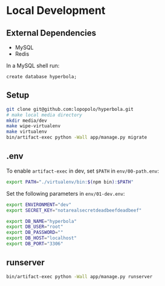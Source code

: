 # Local Development

## External Dependencies

- MySQL
- Redis

In a MySQL shell run:

```
create database hyperbola;
```

## Setup

```bash
git clone git@github.com:lopopolo/hyperbola.git
# make local media directory
mkdir media/dev
make wipe-virtualenv
make virtualenv
bin/artifact-exec python -Wall app/manage.py migrate
```

## .env

To enable `artifact-exec` in dev, set `$PATH` in `env/00-path.env`:

```bash
export PATH="./virtualenv/bin:$(npm bin):$PATH"
```

Set the following parameters in `env/01-dev.env`:

```bash
export ENVIRONMENT="dev"
export SECRET_KEY="notarealsecretdeadbeefdeadbeef"

export DB_NAME="hyperbola"
export DB_USER="root"
export DB_PASSWORD=""
export DB_HOST="localhost"
export DB_PORT="3306"
```

## runserver

```bash
bin/artifact-exec python -Wall app/manage.py runserver
```
